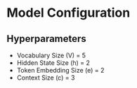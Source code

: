 # Model Configuration

## Hyperparameters
- Vocabulary Size (V) = 5
- Hidden State Size (h) = 2
- Token Embedding Size (e) = 2
- Context Size (c) = 3
